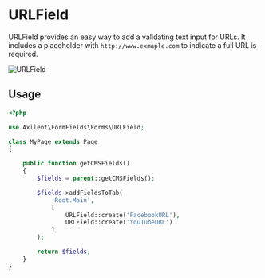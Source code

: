 # URLField

URLField provides an easy way to add a validating text input for URLs.
It includes a placeholder with `http://www.exmaple.com` to indicate a full URL is required.

![URLField](img/URLField.png "URLField Example")

## Usage

```php
<?php

use Axllent\FormFields\Forms\URLField;

class MyPage extends Page
{

    public function getCMSFields()
    {
        $fields = parent::getCMSFields();

        $fields->addFieldsToTab(
            'Root.Main',
            [
                URLField::create('FacebookURL'),
                URLField::create('YouTubeURL')
            ]
        );

        return $fields;
    }
}
```
